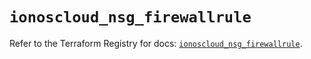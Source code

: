 # `ionoscloud_nsg_firewallrule`

Refer to the Terraform Registry for docs: [`ionoscloud_nsg_firewallrule`](https://registry.terraform.io/providers/ionos-cloud/ionoscloud/6.6.5/docs/resources/nsg_firewallrule).
